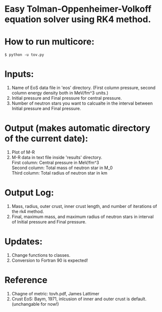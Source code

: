 # Easy Tolman-Oppenheimer-Volkoff equation solver using RK4 method.

# How to run multicore:
  ```console
  $ python -u tov.py
  ```

# Inputs:
  1. Name of EoS data file in 'eos' directory. (First column pressure, second column energy density both in MeV/fm^3 units.)
  2. Initial pressure and Final pressure for central pressure.
  3. Number of neutron stars you want to calcualte in the interval between Initial pressure and Final pressure.

# Output (makes automatic directory of the current date):
  1. Plot of M-R
  2. M-R data in text file inside 'results' directory. <br />
   First column: Central pressure in MeV/fm^3 <br />
   Second column: Total mass of neutron star in M_0 <br />
   Third column: Total radius of neutron star in km
  
# Output Log:
  1. Mass, radius, outer crust, inner crust length, and number of iterations of the rk4 method.
  2. Final, maximum mass, and maximum radius of neutron stars in interval of Initial pressure and Final pressure.

# Updates:
  1. Change functions to classes.
  2. Conversion to Fortran 90 is expected!

# Reference
  1. Chagne of metric: tovh.pdf, James Lattimer
  2. Crust EoS: Baym, 1971, inlcusion of inner and outer crust is default. (unchangable for now!)
